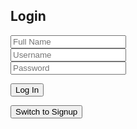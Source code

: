<html>
<head>
    <meta charset="UTF-8">
    <meta name="viewport" content="width=device-width, initial-scale=1.0">
</head>
<div class="form-container">
    <h2 id="pageTitle">Login</h2>
    <form>
        <input type="text" id="name" class="input" placeholder="Full Name"><br>
        <input type="text" id="user" class="input" placeholder="Username"><br>
        <input type="password" id="pass" class="input" placeholder="Password">
    </form>
    <button class="submit" onclick="login()">Log In</button>
    <p id="error"></p>
    <button onclick="switchToSignup()">Switch to Signup</button>
</div>
<script>
function switchToSignup() {
    window.location.href = "https://davidl0914.github.io/frontcasts/signup.html";
}
function login() {
    data = {
        "name": document.getElementById("name").value,
        "uid": document.getElementById("user").value,
        "password": document.getElementById("pass").value,
    }
    let options = {
        method: 'POST',
        headers: {
            'Content-Type': 'application/json;charset=utf-8'
        },
        body: JSON.stringify(data),
        credentials: 'include',
        cache: 'no-cache'
    }
    fetch('https://backcasts.stu.nighthawkcodingsociety.com/api/users/authenticate', options)
    .then(response => {
        if (response.ok) {
            // Handle successful login
            const headers = response.headers;
            const headerEntries = [...headers.entries()]
            console.log('Response Headers:', headerEntries)
            console.log('All Cookies:', document.cookie);
            document.getElementById("error").innerHTML = ""
            const jwtCookie = getCookie('jwt');
            if (jwtCookie) {
                console.log('JWT Token:', jwtCookie);
            } else {
                console.log('JWT Token not found');
            }
            // Redirect to the desired page after successful login
            window.location.href = "https://davidl0914.github.io/frontcasts/home";
        }
        else {
            // Handle incorrect login information
            document.getElementById("error").innerHTML = "Incorrect Login Information";
        }
    })
    .catch(error => {
        console.error("Error:", error);
    });
}
function getCookie(name) {
    const value = `; ${document.cookie}`;
    const parts = value.split(`; ${name}=`);
    if (parts.length === 2) return parts.pop().split(';').shift();
}
</script>
</html>